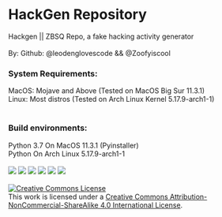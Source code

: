 # HackGen Repository
Hackgen || ZBSQ Repo, a fake hacking activity generator<br><br>
By: Github: @leodenglovescode && @Zoofyiscool<br>
<h3>System Requirements:</h3>
MacOS: Mojave and Above (Tested on MacOS Big Sur 11.3.1) <br> Linux: Most distros (Tested on Arch Linux Kernel 5.17.9-arch1-1)<br><br>
<h3>Build environments:</h3> Python 3.7 On MacOS 11.3.1 (Pyinstaller) <br> Python On Arch Linux 5.17.9-arch1-1<br><br>
<img src="https://img.shields.io/badge/Made%20by-%40leodenglovescode-lightgrey?style=for-the-badge&logo=github">
<img src="https://img.shields.io/badge/Made%20by-%40Zoofyiscool-lightgrey?style=for-the-badge&logo=github">
<img src="https://img.shields.io/badge/Built%20with-Python-yellow?style=for-the-badge&logo=python">
<img src="https://img.shields.io/badge/Built%20with-Pyinstaller-yellow?style=for-the-badge&logo=python">
<img src="https://img.shields.io/badge/Compiled%20with-MacOS-lightgrey?style=for-the-badge&logo=apple">
<img src="https://img.shields.io/badge/Compiled%20with-Arch%20Linux-yellowgreen?style=for-the-badge&logo=linux"><br><br>
<a rel="license" href="http://creativecommons.org/licenses/by-nc-sa/4.0/"><img alt="Creative Commons License" style="border-width:0" src="https://i.creativecommons.org/l/by-nc-sa/4.0/88x31.png" /></a><br />This work is licensed under a <a rel="license" href="http://creativecommons.org/licenses/by-nc-sa/4.0/">Creative Commons Attribution-NonCommercial-ShareAlike 4.0 International License</a>.

